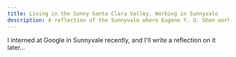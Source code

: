 ```yaml
---
title: Living in the Sunny Santa Clara Valley, Working in Sunnyvale
description: A reflection of the Sunnyvale where Eugene Y. Q. Shen worked until this 2018 August blog post.
---
```


I interned at Google in Sunnyvale recently, and I'll write a reflection on it later...
